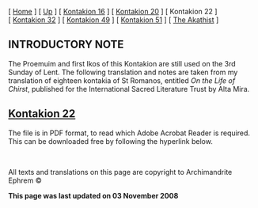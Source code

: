 \[ [Home](index.md) \] \[ [Up](romanos.md) \] \[ [Kontakion 16](kontak16.md) \] \[ [Kontakion 20](kontakion_20.md) \] \[ Kontakion 22 \] \[ [Kontakion 32](kontakion_32.md) \] \[ [Kontakion 49](kontakion_49.md) \] \[ [Kontakion 51](kontakion_51.md) \] \[ [The Akathist](akath.md) \]

INTRODUCTORY NOTE
-----------------

The Proemuim and first Ikos of this Kontakion are still used on the 3rd Sunday of Lent. The following translation and notes are taken from my translation of eighteen kontakia of St Romanos, entitled *On the Life of Chirst*, published for the International Sacred Literature Trust by Alta Mira.

[Kontakion 22](ROMK22.pdf)
--------------------------

<span style="mso-bidi-font-size: 10.0pt">The file is in PDF format, to read which Adobe Acrobat Reader is required. This can be downloaded free by following the hyperlink below.</span>

 

All texts and translations on this page are copyright to
Archimandrite Ephrem ©

**This page was last updated on 03 November 2008**
